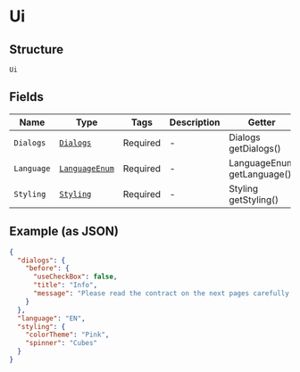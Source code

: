 
# Ui

## Structure

`Ui`

## Fields

| Name | Type | Tags | Description | Getter | Setter |
|  --- | --- | --- | --- | --- | --- |
| `Dialogs` | [`Dialogs`](../../doc/models/dialogs.md) | Required | - | Dialogs getDialogs() | setDialogs(Dialogs dialogs) |
| `Language` | [`LanguageEnum`](../../doc/models/language-enum.md) | Required | - | LanguageEnum getLanguage() | setLanguage(LanguageEnum language) |
| `Styling` | [`Styling`](../../doc/models/styling.md) | Required | - | Styling getStyling() | setStyling(Styling styling) |

## Example (as JSON)

```json
{
  "dialogs": {
    "before": {
      "useCheckBox": false,
      "title": "Info",
      "message": "Please read the contract on the next pages carefully. Pay some extra attention to paragraph 5."
    }
  },
  "language": "EN",
  "styling": {
    "colorTheme": "Pink",
    "spinner": "Cubes"
  }
}
```

